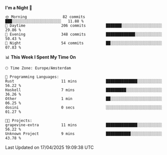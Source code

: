 <!--START_SECTION:waka-->
**I'm a Night 🦉** 

```text
🌞 Morning                82 commits          ███░░░░░░░░░░░░░░░░░░░░░░   11.88 % 
🌆 Daytime                206 commits         ███████░░░░░░░░░░░░░░░░░░   29.86 % 
🌃 Evening                348 commits         █████████████░░░░░░░░░░░░   50.43 % 
🌙 Night                  54 commits          ██░░░░░░░░░░░░░░░░░░░░░░░   07.83 % 
```


📊 **This Week I Spent My Time On** 

```text
🕑︎ Time Zone: Europe/Amsterdam

💬 Programming Languages: 
Rust                     11 mins             ██████████████░░░░░░░░░░░   56.22 % 
Haskell                  7 mins              █████████░░░░░░░░░░░░░░░░   36.26 % 
Other                    1 min               ██░░░░░░░░░░░░░░░░░░░░░░░   06.25 % 
dosini                   0 secs              ░░░░░░░░░░░░░░░░░░░░░░░░░   01.27 % 

🐱‍💻 Projects: 
grapevine-extra          11 mins             ██████████████░░░░░░░░░░░   56.22 % 
Unknown Project          9 mins              ███████████░░░░░░░░░░░░░░   43.78 % 
```


 Last Updated on 17/04/2025 19:09:38 UTC
<!--END_SECTION:waka-->
